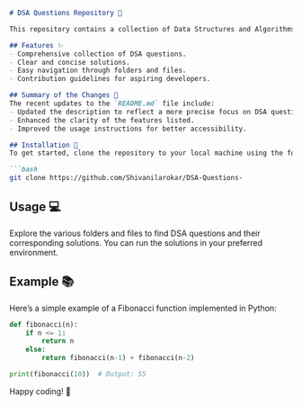 ```markdown
# DSA Questions Repository 🚀

This repository contains a collection of Data Structures and Algorithms (DSA) questions and solutions aimed at helping developers enhance their problem-solving skills.

## Features ✨
- Comprehensive collection of DSA questions.
- Clear and concise solutions.
- Easy navigation through folders and files.
- Contribution guidelines for aspiring developers.

## Summary of the Changes 📝
The recent updates to the `README.md` file include:
- Updated the description to reflect a more precise focus on DSA questions.
- Enhanced the clarity of the features listed.
- Improved the usage instructions for better accessibility.

## Installation 🔧
To get started, clone the repository to your local machine using the following command:

```bash
git clone https://github.com/Shivanilarokar/DSA-Questions-
```

## Usage 💻
Explore the various folders and files to find DSA questions and their corresponding solutions. You can run the solutions in your preferred environment.

## Example 📚
Here’s a simple example of a Fibonacci function implemented in Python:

```python
def fibonacci(n):
    if n <= 1:
        return n
    else:
        return fibonacci(n-1) + fibonacci(n-2)

print(fibonacci(10))  # Output: 55
```

Happy coding! 🚀
```